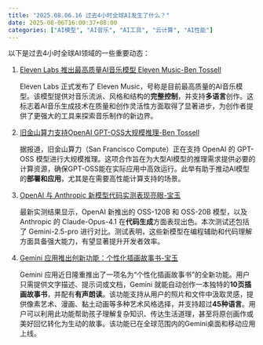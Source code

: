 ```yaml
---
title: "2025.08.06.16 过去4小时全球AI发生了什么？"
date: 2025-08-06T16:00:37+08:00
categories: ["AI模型", "AI音乐", "AI工具", "云计算", "AI性能"]
---
```


以下是过去4小时全球AI领域的一些重要动态：

1.  [Eleven Labs 推出最高质量AI音乐模型 Eleven Music-Ben Tossell](https://x.com/bentossell/status/1952982515699900793)

    Eleven Labs 正式发布了 Eleven Music，号称是目前最高质量的AI音乐模型。该模型提供对音乐流派、风格和结构的**完整控制**，并支持**多语言**创作。这标志着AI音乐生成技术在质量和创作灵活性方面取得了显著进步，为创作者提供了更强大的工具来探索音乐制作的新边界。

2.  [旧金山算力支持OpenAI GPT-OSS大规模推理-Ben Tossell](https://x.com/bentossell/status/1952982777156296953)

    据报道，旧金山算力（San Francisco Compute）正在支持 OpenAI 的 GPT-OSS 模型进行大规模推理。这项合作旨在为大型AI模型的推理需求提供必要的计算资源，确保GPT-OSS能在实际应用中高效运行。此举有助于推动AI模型的**部署和应用**，尤其是在需要高性能计算支持的场景。

3.  [OpenAI 与 Anthropic 新模型代码实测表现亮眼-宝玉](https://x.com/dotey/status/1952975568397369667)

    最新实测结果显示，OpenAI 新推出的 OSS-120B 和 OSS-20B 模型，以及 Anthropic 的 Claude-Opus-4.1 在**代码生成**方面表现出色。本次测试还包括了 Gemini-2.5-pro 进行对比。测试表明，这些新模型在编程辅助和代码理解方面具备强大能力，有望显著提升开发者效率。

4.  [Gemini 应用推出创新功能：个性化插画故事书-宝玉](https://x.com/dotey/status/1952954741777945071)

    Gemini 应用近日隆重推出了一项名为“个性化插画故事书”的全新功能。用户只需提供文字描述、提示词或文档，Gemini 就能自动创作一本独特的**10页插画故事书**，并配有**有声朗读**。该功能支持从用户的照片和文件中汲取灵感，提供像素艺术、漫画、黏土动画等多种艺术风格选择，并支持超过**45种语言**。用户可以利用此功能帮助孩子理解复杂知识、传达生活道理，甚至将原创画作或美好回忆转化为生动的故事。该功能已在全球范围内的Gemini桌面和移动应用上线。